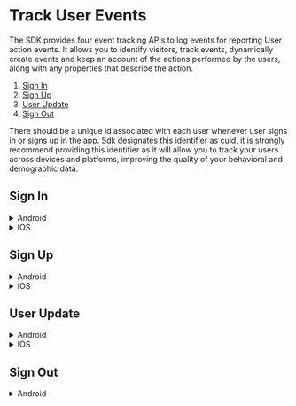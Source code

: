 # Track User Events

The SDK provides four event tracking APIs to log events for reporting User action events. It allows you to identify visitors, track events, dynamically create events and keep an account of the actions performed by the users, along with any properties that describe the action.

1. [Sign In](README.md#sign-in) 
2. [Sign Up](README.md#sign-up) 
3. [User Update](README.md#user-update) 
4. [Sign Out](README.md#sign-out) 

There should be a unique id associated with each user whenever user signs in or signs up in the app. Sdk designates this identifier as cuid, it is strongly recommend providing this identifier as it will allow you to track your users across devices and platforms, improving the quality of your behavioral and demographic data.


## Sign In

<details><summary>Android</summary>
<p>

```
fun pushUserSignIn(
        cuid: String,
        firstName: String? = null,
        lastName: String? = null,
        email: String? = null,
        phone: String? = null,
        customData: Map<String, Any>? = null)

```

</p>
</details>

<details><summary>IOS</summary>
<p>
</p>
</details>

## Sign Up

<details><summary>Android</summary>
<p>

```text
fun pushUserSignup(
        cuid: String,
        firstName: String,
        lastName: String,
        email: String,
        phone: String,
        customData: Map<String, Any>?
    )

```
</p>
</details>

<details><summary>IOS</summary>
<p>
</p>
</details>

## User Update

<details><summary>Android</summary>
<p>

```text
 fun pushUserUpdate(
        cuid: String,
        firstName: String? = null,
        lastName: String? = null,
        email: String? = null,
        phone: String? = null,
        customData: Map<String, Any>? = null
    ) 

```

</p>
</details>

<details><summary>IOS</summary>
<p>
</p>
</details>

## Sign Out

<details><summary>Android</summary>
<p>

```text
fun pushUserSignOut(
        cuid: String
    )

```

</p>
</details>
